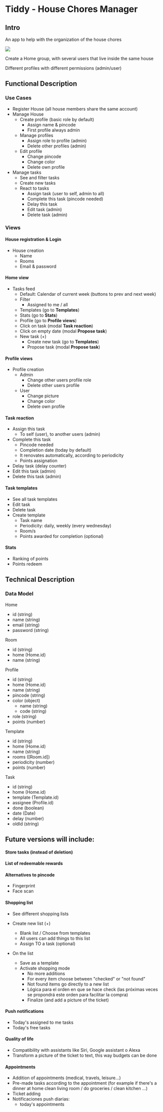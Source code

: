 # Tiddy - House Chores Manager

## Intro

An app to help with the organization of the house chores

![](https://media.giphy.com/media/v1.Y2lkPTc5MGI3NjExYjk5ZXEzejNiam91aDd0N3g4YXdkYjNodHcwOWllaXhxMTk2dXRidCZlcD12MV9pbnRlcm5hbF9naWZfYnlfaWQmY3Q9Zw/NV4cSrRYXXwfUcYnua/giphy.gif)

Create a Home group, with several users that live inside the same house

Different profiles with different permissions (admin/user)

## Functional Description

### Use Cases

* Register House (all house members share the same account)
* Manage House
    - Create profile (basic role by default)
        - Assign name & pincode
        - First profile always admin
    - Manage profiles
        - Assign role to profile (admin)
        - Delete other profiles (admin)
    - Edit profile
        - Change pincode
        - Change color
        - Delete own profile
* Manage tasks
    - See and filter tasks
    - Create new tasks
    - React to tasks
        - Assign task (user to self, admin to all)
        - Complete this task (pincode needed)
        - Delay this task
        - Edit task (admin)
        - Delete task (admin)

### Views

#### House registration & Login

* House creation
    - Name
    - Rooms
    - Email & password

#### Home view

* Tasks feed
    - Default: Calendar of current week (buttons to prev and next week)
    - Filter
        - Assigned to me / all
    - Templates (go to **Templates**)
    - Stats (go to **Stats**)
    - Profile (go to **Profile views**)
    - Click on task (modal **Task reaction**)
    - Click on empty date (modal **Propose task**)
    - New task (+)
        - Create new task (go to **Templates**)
        - Propose task (modal **Propose task**)

#### Profile views

* Profile creation
    - Admin
        - Change other users profile role
        - Delete other users profile
    - User
        - Change picture
        - Change color
        - Delete own profile

#### Task reaction

* Assign this task
    - To self (user), to another users (admin)
* Complete this task
    - Pincode needed
    - Completion date (today by default)
    - It renovates automatically, according to periodicity
    - Points assignation
* Delay task (delay counter)
* Edit this task (admin)
* Delete this task (admin)

#### Task templates

* See all task templates
* Edit task
* Delete task
* Create template
    - Task name
    - Periodicity: daily, weekly (every wednesday)
    - Room/s
    - Points awarded for completion (optional)

#### Stats

* Ranking of points
* Points redeem

## Technical Description

### Data Model

Home
* id (string)
* name (string)
* email (string)
* password (string)

Room
* id (string)
* home (Home.id)
* name (string)

Profile
* id (string)
* home (Home.id)
* name (string)
* pincode (string)
* color (object)
    - name (string)
    - code (string)
* role (string)
* points (number)

Template
* id (string)
* home (Home.id)
* name (string)
* rooms ([Room.id])
* periodicity (number)
* points (number)

Task
* id (string)
* home (Home.id)
* template (Template.id)
* assignee (Profile.id)
* done (boolean)
* date (Date)
* delay (number)
* oldId (string)

## Future versions will include:

#### Store tasks (instead of deletion)

#### List of redeemable rewards

#### Alternatives to pincode

* Fingerprint
* Face scan

#### Shopping list

* See different shopping lists

* Create new list (+)
    - Blank list / Choose from templates
    - All users can add things to this list
    - Assign TO a task (optional)

* On the list
    - Save as a template
    - Activate shopping mode
        - No more additions
        - For every item choose between "checked" or "not found"
        - Not found items go directly to a new list
        - Lógica para el orden en que se hace check (las próximas veces se propondrá este orden para facilitar la compra)
        - Finalize (and add a picture of the ticket)

#### Push notifications

* Today's assigned to me tasks
* Today's free tasks

#### Quality of life

* Compatibility with assistants like Siri, Google assistant o Alexa
* Transform a picture of the ticket to text, this way budgets can be done

#### Appointments

* Addition of appointments (medical, travels, leisure...)
* Pre-made tasks according to the appointment (for example if there's a dinner at home clean living room / do groceries / clean kitchen ...)
* Ticket adding
* Notificaciones push diarias:
    - today's appointments